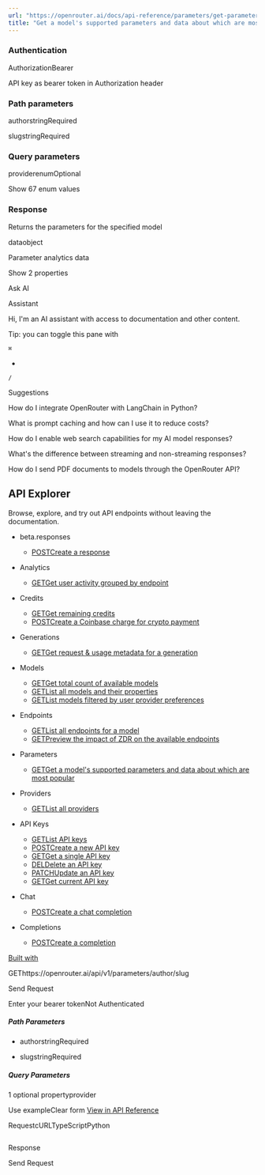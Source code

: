 ```yaml
---
url: "https://openrouter.ai/docs/api-reference/parameters/get-parameters?explorer=true"
title: "Get a model's supported parameters and data about which are most popular | OpenRouter | Documentation"
---
```


### Authentication

AuthorizationBearer

API key as bearer token in Authorization header

### Path parameters

authorstringRequired

slugstringRequired

### Query parameters

providerenumOptional

Show 67 enum values

### Response

Returns the parameters for the specified model

dataobject

Parameter analytics data

Show 2 properties

Ask AI

Assistant

Hi, I'm an AI assistant with access to documentation and other content.

Tip: you can toggle this pane with

`⌘`

+

`/`

Suggestions

How do I integrate OpenRouter with LangChain in Python?

What is prompt caching and how can I use it to reduce costs?

How do I enable web search capabilities for my AI model responses?

What's the difference between streaming and non-streaming responses?

How do I send PDF documents to models through the OpenRouter API?

## API Explorer

Browse, explore, and try out API endpoints without leaving the documentation.

- beta.responses

  - [POSTCreate a response](https://openrouter.ai/docs/api-reference/beta-responses/create-api-alpha-responses?explorer=true)
- Analytics

  - [GETGet user activity grouped by endpoint](https://openrouter.ai/docs/api-reference/analytics/get-user-activity?explorer=true)
- Credits

  - [GETGet remaining credits](https://openrouter.ai/docs/api-reference/credits/get-credits?explorer=true)
  - [POSTCreate a Coinbase charge for crypto payment](https://openrouter.ai/docs/api-reference/credits/create-coinbase-charge?explorer=true)
- Generations

  - [GETGet request & usage metadata for a generation](https://openrouter.ai/docs/api-reference/generations/get-generation?explorer=true)
- Models

  - [GETGet total count of available models](https://openrouter.ai/docs/api-reference/models/list-models-count?explorer=true)
  - [GETList all models and their properties](https://openrouter.ai/docs/api-reference/models/get-models?explorer=true)
  - [GETList models filtered by user provider preferences](https://openrouter.ai/docs/api-reference/models/list-models-user?explorer=true)
- Endpoints

  - [GETList all endpoints for a model](https://openrouter.ai/docs/api-reference/endpoints/list-endpoints?explorer=true)
  - [GETPreview the impact of ZDR on the available endpoints](https://openrouter.ai/docs/api-reference/endpoints/list-endpoints-zdr?explorer=true)
- Parameters

  - [GETGet a model's supported parameters and data about which are most popular](https://openrouter.ai/docs/api-reference/parameters/get-parameters?explorer=true)
- Providers

  - [GETList all providers](https://openrouter.ai/docs/api-reference/providers/list-providers?explorer=true)
- API Keys

  - [GETList API keys](https://openrouter.ai/docs/api-reference/api-keys/list?explorer=true)
  - [POSTCreate a new API key](https://openrouter.ai/docs/api-reference/api-keys/create-keys?explorer=true)
  - [GETGet a single API key](https://openrouter.ai/docs/api-reference/api-keys/get-key?explorer=true)
  - [DELDelete an API key](https://openrouter.ai/docs/api-reference/api-keys/delete-keys?explorer=true)
  - [PATCHUpdate an API key](https://openrouter.ai/docs/api-reference/api-keys/update-keys?explorer=true)
  - [GETGet current API key](https://openrouter.ai/docs/api-reference/api-keys/get-current-key?explorer=true)
- Chat

  - [POSTCreate a chat completion](https://openrouter.ai/docs/api-reference/chat/send-chat-completion-request?explorer=true)
- Completions

  - [POSTCreate a completion](https://openrouter.ai/docs/api-reference/completions/create-completions?explorer=true)

[Built with](https://buildwithfern.com/?utm_campaign=buildWith&utm_medium=docs&utm_source=openrouter.ai)

GEThttps://openrouter.ai/api/v1/parameters/author/slug

Send Request

Enter your bearer tokenNot Authenticated

##### Path Parameters

- authorstringRequired

- slugstringRequired


##### Query Parameters

1 optional propertyprovider

Use exampleClear form [View in API Reference](https://openrouter.ai/docs/api-reference/parameters/get-parameters)

RequestcURLTypeScriptPython

```code-block text-xs

```

Response

Send Request